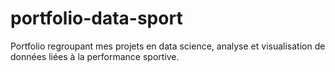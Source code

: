 # portfolio-data-sport
Portfolio regroupant mes projets en data science, analyse et visualisation de données liées à la performance sportive.
